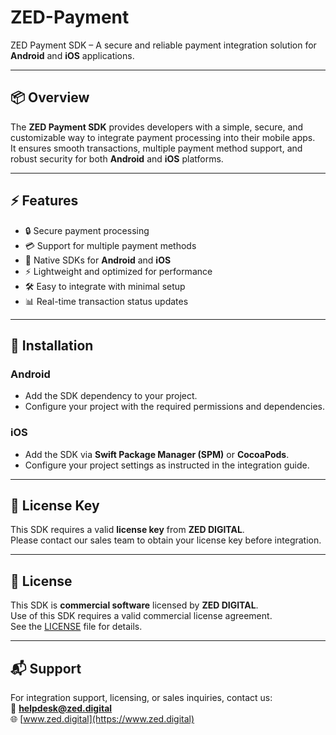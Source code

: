 # ZED-Payment  
ZED Payment SDK – A secure and reliable payment integration solution for **Android** and **iOS** applications.  

---

## 📦 Overview
The **ZED Payment SDK** provides developers with a simple, secure, and customizable way to integrate payment processing into their mobile apps.  
It ensures smooth transactions, multiple payment method support, and robust security for both **Android** and **iOS** platforms.  

---

## ⚡ Features
- 🔒 Secure payment processing  
- 💳 Support for multiple payment methods  
- 📱 Native SDKs for **Android** and **iOS**  
- ⚡ Lightweight and optimized for performance  
- 🛠 Easy to integrate with minimal setup  
- 📊 Real-time transaction status updates  

---

## 📲 Installation  

### Android
- Add the SDK dependency to your project.  
- Configure your project with the required permissions and dependencies.  

### iOS
- Add the SDK via **Swift Package Manager (SPM)** or **CocoaPods**.  
- Configure your project settings as instructed in the integration guide.  

---

## 🔑 License Key
This SDK requires a valid **license key** from **ZED DIGITAL**.  
Please contact our sales team to obtain your license key before integration.  

---

## 📄 License
This SDK is **commercial software** licensed by **ZED DIGITAL**.  
Use of this SDK requires a valid commercial license agreement.  
See the [LICENSE](./LICENSE) file for details.  

---

## 📬 Support
For integration support, licensing, or sales inquiries, contact us:  
📧 **helpdesk@zed.digital**  
🌐 [www.zed.digital](https://www.zed.digital)  
